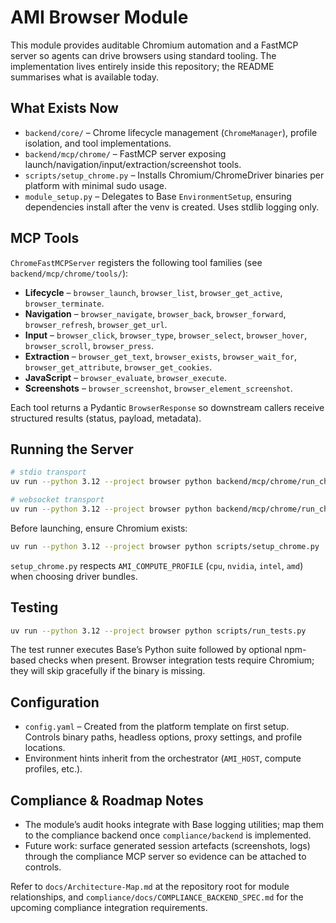 # AMI Browser Module

This module provides auditable Chromium automation and a FastMCP server so agents can drive browsers using standard tooling. The implementation lives entirely inside this repository; the README summarises what is available today.

## What Exists Now

- `backend/core/` – Chrome lifecycle management (`ChromeManager`), profile isolation, and tool implementations.
- `backend/mcp/chrome/` – FastMCP server exposing launch/navigation/input/extraction/screenshot tools.
- `scripts/setup_chrome.py` – Installs Chromium/ChromeDriver binaries per platform with minimal sudo usage.
- `module_setup.py` – Delegates to Base `EnvironmentSetup`, ensuring dependencies install after the venv is created. Uses stdlib logging only.

## MCP Tools

`ChromeFastMCPServer` registers the following tool families (see `backend/mcp/chrome/tools/`):

- **Lifecycle** – `browser_launch`, `browser_list`, `browser_get_active`, `browser_terminate`.
- **Navigation** – `browser_navigate`, `browser_back`, `browser_forward`, `browser_refresh`, `browser_get_url`.
- **Input** – `browser_click`, `browser_type`, `browser_select`, `browser_hover`, `browser_scroll`, `browser_press`.
- **Extraction** – `browser_get_text`, `browser_exists`, `browser_wait_for`, `browser_get_attribute`, `browser_get_cookies`.
- **JavaScript** – `browser_evaluate`, `browser_execute`.
- **Screenshots** – `browser_screenshot`, `browser_element_screenshot`.

Each tool returns a Pydantic `BrowserResponse` so downstream callers receive structured results (status, payload, metadata).

## Running the Server

```bash
# stdio transport
uv run --python 3.12 --project browser python backend/mcp/chrome/run_chrome.py

# websocket transport
uv run --python 3.12 --project browser python backend/mcp/chrome/run_chrome.py --transport websocket --port 9000
```

Before launching, ensure Chromium exists:

```bash
uv run --python 3.12 --project browser python scripts/setup_chrome.py
```

`setup_chrome.py` respects `AMI_COMPUTE_PROFILE` (`cpu`, `nvidia`, `intel`, `amd`) when choosing driver bundles.

## Testing

```bash
uv run --python 3.12 --project browser python scripts/run_tests.py
```

The test runner executes Base’s Python suite followed by optional npm-based checks when present. Browser integration tests require Chromium; they will skip gracefully if the binary is missing.

## Configuration

- `config.yaml` – Created from the platform template on first setup. Controls binary paths, headless options, proxy settings, and profile locations.
- Environment hints inherit from the orchestrator (`AMI_HOST`, compute profiles, etc.).

## Compliance & Roadmap Notes

- The module’s audit hooks integrate with Base logging utilities; map them to the compliance backend once `compliance/backend` is implemented.
- Future work: surface generated session artefacts (screenshots, logs) through the compliance MCP server so evidence can be attached to controls.

Refer to `docs/Architecture-Map.md` at the repository root for module relationships, and `compliance/docs/COMPLIANCE_BACKEND_SPEC.md` for the upcoming compliance integration requirements.
